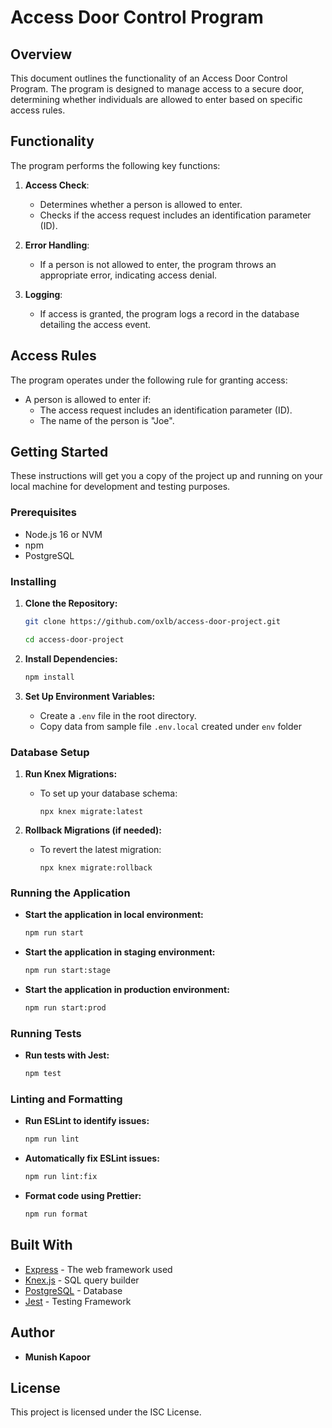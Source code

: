 
# Access Door Control Program

## Overview

This document outlines the functionality of an Access Door Control Program. The program is designed to manage access to a secure door, determining whether individuals are allowed to enter based on specific access rules.

## Functionality

The program performs the following key functions:

1.  **Access Check**:
    
    -   Determines whether a person is allowed to enter.
    -   Checks if the access request includes an identification parameter (ID).
2.  **Error Handling**:
    
    -   If a person is not allowed to enter, the program throws an appropriate error, indicating access denial.
3.  **Logging**:
    
    -   If access is granted, the program logs a record in the database detailing the access event.

## Access Rules

The program operates under the following rule for granting access:

-   A person is allowed to enter if:
    -   The access request includes an identification parameter (ID).
    -   The name of the person is "Joe".

## Getting Started

These instructions will get you a copy of the project up and running on your local machine for development and testing purposes.

### Prerequisites

-   Node.js 16 or NVM
-   npm
-   PostgreSQL

### Installing

1.  **Clone the Repository:**
    
    ``` bash
    git clone https://github.com/oxlb/access-door-project.git
    ``` 
    ``` bash
    cd access-door-project
    ``` 

    
2.  **Install Dependencies:**
   
    ``` bash
    npm install
    ``` 
    
3.  **Set Up Environment Variables:**
    
    -   Create a `.env` file in the root directory.
    -   Copy data from sample file `.env.local` created under `env` folder

### Database Setup

1.  **Run Knex Migrations:**
    
    -   To set up your database schema:
        
        `npx knex migrate:latest` 
        
2.  **Rollback Migrations (if needed):**
    
    -   To revert the latest migration:
        
        `npx knex migrate:rollback` 
        

### Running the Application

-   **Start the application in local environment:**
    
    ``` bash
    npm run start
    ``` 
    
-   **Start the application in staging environment:**
    
    ``` bash
    npm run start:stage
    ```
    
-   **Start the application in production environment:**
    
    ``` bash
    npm run start:prod
    ```
    

### Running Tests

-   **Run tests with Jest:**
    
    ```bash
    npm test
    ```

### Linting and Formatting

-   **Run ESLint to identify issues:**

    
    ``` bash
    npm run lint
    ``` 
    
-   **Automatically fix ESLint issues:**
    
    ``` bash
    npm run lint:fix
    ``` 
    
-   **Format code using Prettier:**
    
    ``` Bash
    npm run format
    ```
    

## Built With

-   [Express](https://expressjs.com/) - The web framework used
-   [Knex.js](http://knexjs.org/) - SQL query builder
-   [PostgreSQL](https://www.postgresql.org/) - Database
-   [Jest](https://jestjs.io/) - Testing Framework

## Author

-   **Munish Kapoor**

## License

This project is licensed under the ISC License.
